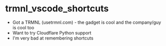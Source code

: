 # trmnl_vscode_shortcuts

- Got a TRMNL (usetrmnl.com) - the gadget is cool and the company/guy is cool too
- Want to try Cloudflare Python support
- I'm very bad at remembering shortcuts
